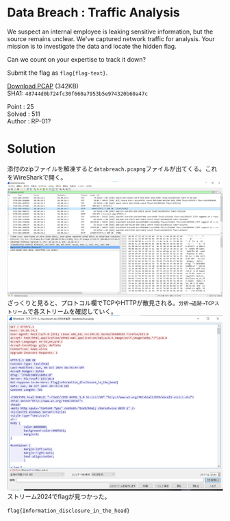 # Data Breach : Traffic Analysis

We suspect an internal employee is leaking sensitive information, but the source remains unclear. We've captured network traffic for analysis. Your mission is to investigate the data and locate the hidden flag.

Can we count on your expertise to track it down?

Submit the flag as `flag{flag-text}`.

[Download PCAP](databreach.zip) (342KB)  
SHA1: `48744d0b724fc30f660a7953b5e974320b60a47c`

Point : 25  
Solved : 511  
Author : RP-01?  

# Solution

添付のzipファイルを解凍すると`databreach.pcapng`ファイルが出てくる。これをWireSharkで開く。 
![wireshark-image](image/image0.png)  
ざっくりと見ると、プロトコル欄でTCPやHTTPが散見される。`分析→追跡→TCPストリーム`で各ストリームを確認していく。  
![stream2024](image/image1.png)  
ストリーム2024でflagが見つかった。

`flag{Information_disclosure_in_the_head}`

